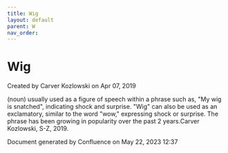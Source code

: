 ```yaml
---
title: Wig
layout: default
parent: W
nav_order:
---
```


# Wig

Created by  Carver Kozlowski on Apr 07, 2019

(noun) usually used as a figure of speech within a phrase such as, &quot;My wig is snatched&quot;, indicating shock and surprise. &quot;Wig&quot; can also be used as an exclamatory, similar to the word &quot;wow,&quot; expressing shock or surprise. The phrase has been growing in popularity over the past 2 years.Carver Kozlowski, S-Z, 2019.

Document generated by Confluence on May 22, 2023 12:37


